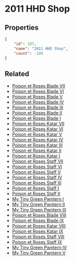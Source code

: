 # 2011 HHD Shop

<no description available>

## Properties

```json
{
    "id": 187,
    "name": "2011 HHD Shop",
    "count": -100
}
```

## Related

- [Poison et Roses Blade VII](../items/5082-poison-et-roses-blade-vii.md)
- [Poison et Roses Blade VI](../items/5083-poison-et-roses-blade-vi.md)
- [Poison et Roses Blade V](../items/5084-poison-et-roses-blade-v.md)
- [Poison et Roses Blade IV](../items/5085-poison-et-roses-blade-iv.md)
- [Poison et Roses Blade III](../items/5086-poison-et-roses-blade-iii.md)
- [Poison et Roses Blade II](../items/5087-poison-et-roses-blade-ii.md)
- [Poison et Roses Blade I](../items/5088-poison-et-roses-blade-i.md)
- [Poison et Roses Katar VII](../items/5089-poison-et-roses-katar-vii.md)
- [Poison et Roses Katar VI](../items/5090-poison-et-roses-katar-vi.md)
- [Poison et Roses Katar V](../items/5091-poison-et-roses-katar-v.md)
- [Poison et Roses Katar IV](../items/5092-poison-et-roses-katar-iv.md)
- [Poison et Roses Katar III](../items/5093-poison-et-roses-katar-iii.md)
- [Poison et Roses Katar II](../items/5094-poison-et-roses-katar-ii.md)
- [Poison et Roses Katar I](../items/5095-poison-et-roses-katar-i.md)
- [Poison et Roses Staff VII](../items/5096-poison-et-roses-staff-vii.md)
- [Poison et Roses Staff VI](../items/5097-poison-et-roses-staff-vi.md)
- [Poison et Roses Staff V](../items/5098-poison-et-roses-staff-v.md)
- [Poison et Roses Staff IV](../items/5099-poison-et-roses-staff-iv.md)
- [Poison et Roses Staff III](../items/5100-poison-et-roses-staff-iii.md)
- [Poison et Roses Staff I](../items/5102-poison-et-roses-staff-i.md)
- [Poison et Roses Staff II](../items/5101-poison-et-roses-staff-ii.md)
- [My Tiny Green Pwntern I](../items/5123-my-tiny-green-pwntern-i.md)
- [My Tiny Green Pwntern II](../items/5124-my-tiny-green-pwntern-ii.md)
- [My Tiny Green Pwntern III](../items/5125-my-tiny-green-pwntern-iii.md)
- [Poison et Roses Blade VIII](../items/13503-poison-et-roses-blade-viii.md)
- [Poison et Roses Blade IX](../items/13504-poison-et-roses-blade-ix.md)
- [Poison et Roses Katar VIII](../items/13505-poison-et-roses-katar-viii.md)
- [Poison et Roses Katar IX](../items/13506-poison-et-roses-katar-ix.md)
- [Poison et Roses Staff VIII](../items/13507-poison-et-roses-staff-viii.md)
- [Poison et Roses Staff IX](../items/13508-poison-et-roses-staff-ix.md)
- [My Tiny Green Pwntern IV](../items/13509-my-tiny-green-pwntern-iv.md)
- [My Tiny Green Pwntern V](../items/13510-my-tiny-green-pwntern-v.md)

